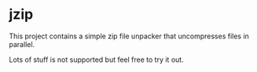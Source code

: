 # jzip

This project contains a simple zip file unpacker that uncompresses files in parallel.

Lots of stuff is not supported but feel free to try it out.
